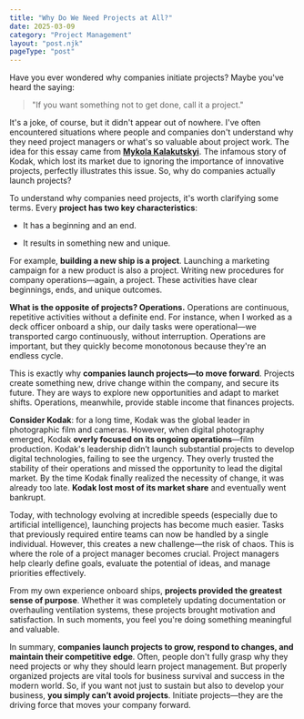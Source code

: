 ```yaml
---
title: "Why Do We Need Projects at All?"
date: 2025-03-09
category: "Project Management"
layout: "post.njk"
pageType: "post"
---
```



Have you ever wondered why companies initiate projects? Maybe you've heard the saying: 

> "If you want something not to get done, call it a project."

It's a joke, of course, but it didn't appear out of nowhere. I've often encountered situations where people and companies don't understand why they need project managers or what's so valuable about project work. The idea for this essay came from **[Mykola Kalakutskyi](https://www.linkedin.com/in/hanizex/)**. The infamous story of Kodak, which lost its market due to ignoring the importance of innovative projects, perfectly illustrates this issue. So, why do companies actually launch projects?

To understand why companies need projects, it's worth clarifying some terms. Every **project has two key characteristics**:

  

- It has a beginning and an end.

- It results in something new and unique.

  

For example, **building a new ship is a project**. Launching a marketing campaign for a new product is also a project. Writing new procedures for company operations—again, a project. These activities have clear beginnings, ends, and unique outcomes.

  

**What is the opposite of projects? Operations.** Operations are continuous, repetitive activities without a definite end. For instance, when I worked as a deck officer onboard a ship, our daily tasks were operational—we transported cargo continuously, without interruption. Operations are important, but they quickly become monotonous because they're an endless cycle.

  

This is exactly why **companies launch projects—to move forward**. Projects create something new, drive change within the company, and secure its future. They are ways to explore new opportunities and adapt to market shifts. Operations, meanwhile, provide stable income that finances projects.

  

**Consider Kodak**: for a long time, Kodak was the global leader in photographic film and cameras. However, when digital photography emerged, Kodak **overly focused on its ongoing operations**—film production. Kodak's leadership didn’t launch substantial projects to develop digital technologies, failing to see the urgency. They overly trusted the stability of their operations and missed the opportunity to lead the digital market. By the time Kodak finally realized the necessity of change, it was already too late. **Kodak lost most of its market share** and eventually went bankrupt.

  

Today, with technology evolving at incredible speeds (especially due to artificial intelligence), launching projects has become much easier. Tasks that previously required entire teams can now be handled by a single individual. However, this creates a new challenge—the risk of chaos. This is where the role of a project manager becomes crucial. Project managers help clearly define goals, evaluate the potential of ideas, and manage priorities effectively.

From my own experience onboard ships, **projects provided the greatest sense of purpose**. Whether it was completely updating documentation or overhauling ventilation systems, these projects brought motivation and satisfaction. In such moments, you feel you're doing something meaningful and valuable.

In summary, **companies launch projects to grow, respond to changes, and maintain their competitive edge**. Often, people don't fully grasp why they need projects or why they should learn project management. But properly organized projects are vital tools for business survival and success in the modern world. So, if you want not just to sustain but also to develop your business, **you simply can’t avoid projects**. Initiate projects—they are the driving force that moves your company forward.